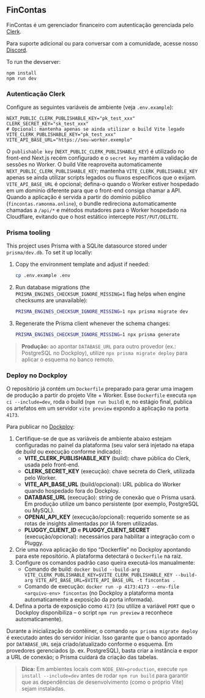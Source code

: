 ## FinContas

FinContas é um gerenciador financeiro com autenticação gerenciada pelo [Clerk](https://clerk.com).

Para suporte adicional ou para conversar com a comunidade, acesse nosso [Discord](https://discord.gg/shDEGBSe2d).

To run the devserver:
```
npm install
npm run dev
```

### Autenticação Clerk

Configure as seguintes variáveis de ambiente (veja `.env.example`):

```
NEXT_PUBLIC_CLERK_PUBLISHABLE_KEY="pk_test_xxx"
CLERK_SECRET_KEY="sk_test_xxx"
# Opcional: mantenha apenas se ainda utilizar o build Vite legado
VITE_CLERK_PUBLISHABLE_KEY="pk_test_xxx"
VITE_API_BASE_URL="https://seu-worker.exemplo"
```

O `publishable key` (`NEXT_PUBLIC_CLERK_PUBLISHABLE_KEY`) é utilizado no front-end Next.js recém configurado
e o `secret key` mantém a validação de sessões no Worker.
O build Vite reaproveita automaticamente `NEXT_PUBLIC_CLERK_PUBLISHABLE_KEY`; mantenha `VITE_CLERK_PUBLISHABLE_KEY` apenas se ainda utilizar scripts legados ou fluxos específicos que o exijam.
`VITE_API_BASE_URL` é opcional; defina-o quando o Worker estiver hospedado em um domínio diferente para que o front-end consiga chamar a API.
Quando a aplicação é servida a partir do domínio público (`fincontas.ramonma.online`), o bundle redireciona automaticamente chamadas a `/api/*` e métodos mutadores para o Worker hospedado na Cloudflare, evitando que o host estático intercepte `POST/PUT/DELETE`.

### Prisma tooling

This project uses Prisma with a SQLite datasource stored under `prisma/dev.db`. To set it up locally:

1. Copy the environment template and adjust if needed:
   ```bash
   cp .env.example .env
   ```
2. Run database migrations (the `PRISMA_ENGINES_CHECKSUM_IGNORE_MISSING=1` flag helps when engine checksums are unavailable):
   ```bash
   PRISMA_ENGINES_CHECKSUM_IGNORE_MISSING=1 npx prisma migrate dev
   ```
3. Regenerate the Prisma client whenever the schema changes:
   ```bash
   PRISMA_ENGINES_CHECKSUM_IGNORE_MISSING=1 npx prisma generate
   ```

> **Produção:** ao apontar `DATABASE_URL` para outro provedor (ex.: PostgreSQL no Dockploy), utilize `npx prisma migrate deploy` para aplicar o esquema no banco remoto.

### Deploy no Dockploy

O repositório já contém um `Dockerfile` preparado para gerar uma imagem de produção a partir do projeto Vite + Worker. Esse `Dockerfile`
executa `npm ci --include=dev`, roda o build (`npm run build`) e, no estágio final, publica os artefatos em um servidor `vite preview`
expondo a aplicação na porta `4173`.

Para publicar no [Dockploy](https://app.dockploy.io):

1. Certifique-se de que as variáveis de ambiente abaixo estejam configuradas no painel da plataforma (seu valor será injetado na etapa de *build* ou execução conforme indicado):
   - **VITE_CLERK_PUBLISHABLE_KEY** (build): chave pública do Clerk, usada pelo front-end.
   - **CLERK_SECRET_KEY** (execução): chave secreta do Clerk, utilizada pelo Worker.
   - **VITE_API_BASE_URL** (build/opcional): URL pública do Worker quando hospedado fora do Dockploy.
   - **DATABASE_URL** (execução): string de conexão que o Prisma usará. Em produção utilize um banco persistente (por exemplo, PostgreSQL ou MySQL).
   - **OPENAI_API_KEY** (execução/opcional): requerido somente se as rotas de insights alimentadas por IA forem utilizadas.
   - **PLUGGY_CLIENT_ID** e **PLUGGY_CLIENT_SECRET** (execução/opcional): necessários para habilitar a integração com o Pluggy.
2. Crie uma nova aplicação do tipo “Dockerfile” no Dockploy apontando para este repositório. A plataforma detectará o `Dockerfile` na raiz.
3. Configure os comandos padrão caso queira executá-los manualmente:
   - Comando de build: `docker build --build-arg VITE_CLERK_PUBLISHABLE_KEY=$VITE_CLERK_PUBLISHABLE_KEY --build-arg VITE_API_BASE_URL=$VITE_API_BASE_URL -t fincontas .`
   - Comando de execução: `docker run -p 4173:4173 --env-file <arquivo-env> fincontas` (no Dockploy a plataforma monta automaticamente a exposição da porta informada).
4. Defina a porta de exposição como `4173` (ou utilize a variável `PORT` que o Dockploy disponibiliza – o script `npm run preview` a reconhece automaticamente).

Durante a inicialização do contêiner, o comando `npx prisma migrate deploy` é executado antes do servidor iniciar. Isso garante que o banco apontado por `DATABASE_URL` seja criado/atualizado conforme o esquema. Em provedores gerenciados (p. ex. PostgreSQL), basta criar a instância e expor a URL de conexão; o Prisma cuidará da criação das tabelas.

> **Dica:** Em ambientes locais com `NODE_ENV=production`, execute `npm install --include=dev` antes de rodar `npm run build` para garantir que as dependências de desenvolvimento (como o próprio Vite) sejam instaladas.
